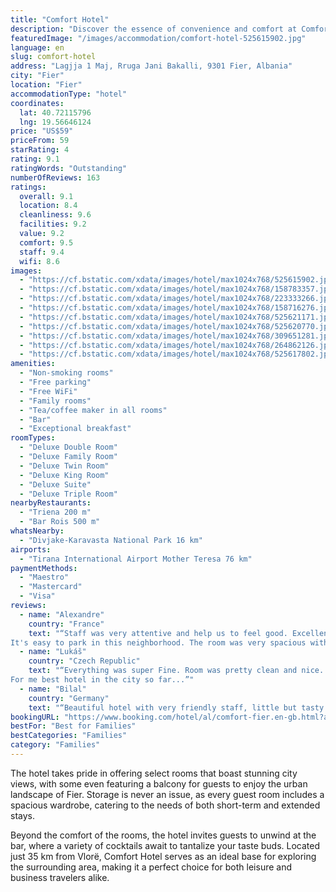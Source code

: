```yaml
---
title: "Comfort Hotel"
description: "Discover the essence of convenience and comfort at Comfort Hotel, a prime choice for travelers seeking a seamless stay in Fier."
featuredImage: "/images/accommodation/comfort-hotel-525615902.jpg"
language: en
slug: comfort-hotel
address: "Lagjja 1 Maj, Rruga Jani Bakalli, 9301 Fier, Albania"
city: "Fier"
location: "Fier"
accommodationType: "hotel"
coordinates:
  lat: 40.72115796
  lng: 19.56646124
price: "US$59"
priceFrom: 59
starRating: 4
rating: 9.1
ratingWords: "Outstanding"
numberOfReviews: 163
ratings:
  overall: 9.1
  location: 8.4
  cleanliness: 9.6
  facilities: 9.2
  value: 9.2
  comfort: 9.5
  staff: 9.4
  wifi: 8.6
images:
  - "https://cf.bstatic.com/xdata/images/hotel/max1024x768/525615902.jpg?k=dc412ab3fe67b46eac7ac8c9fc76cea0a916d4d7d17b2d8836206beebc67c449&o=&hp=1"
  - "https://cf.bstatic.com/xdata/images/hotel/max1024x768/158783357.jpg?k=959b81888d99d6282d9e8cd214133d7cb367aa65f3ec7aed13b8863a02848d55&o=&hp=1"
  - "https://cf.bstatic.com/xdata/images/hotel/max1024x768/223333266.jpg?k=b61b7b4a927d8ed96dd050d158a9bfa1a6d471e0f6d5c1f3fd90a73ec86ae1e0&o=&hp=1"
  - "https://cf.bstatic.com/xdata/images/hotel/max1024x768/158716276.jpg?k=f6c889837596b47c2d8ddc19fe25d14d56f3e0e2ad77a99fd0f8f34a7adce50e&o=&hp=1"
  - "https://cf.bstatic.com/xdata/images/hotel/max1024x768/525621171.jpg?k=4f9f15bdd0a3108d05508f8a28cfd5d065bd19dc53e31d5c05711c31d329ed8e&o=&hp=1"
  - "https://cf.bstatic.com/xdata/images/hotel/max1024x768/525620770.jpg?k=4e22b8bcfabe27e181e87f1fd38ecc52268c00bdcdde3f7f6fe35f6ef13398c1&o=&hp=1"
  - "https://cf.bstatic.com/xdata/images/hotel/max1024x768/309651281.jpg?k=b1611ac6220773c8c96ce55f981e9f6f9056e9e2b3ae97934a2a5ba21726f443&o=&hp=1"
  - "https://cf.bstatic.com/xdata/images/hotel/max1024x768/264862126.jpg?k=819e5081575b8928efad0f7e7433c091f918368297a421c9cc540407f76e8931&o=&hp=1"
  - "https://cf.bstatic.com/xdata/images/hotel/max1024x768/525617802.jpg?k=1bf593150a3095064ca4d43ceaf2708545a53d77e5fcde27675692be565d3833&o=&hp=1"
amenities:
  - "Non-smoking rooms"
  - "Free parking"
  - "Free WiFi"
  - "Family rooms"
  - "Tea/coffee maker in all rooms"
  - "Bar"
  - "Exceptional breakfast"
roomTypes:
  - "Deluxe Double Room"
  - "Deluxe Family Room"
  - "Deluxe Twin Room"
  - "Deluxe King Room"
  - "Deluxe Suite"
  - "Deluxe Triple Room"
nearbyRestaurants:
  - "Triena 200 m"
  - "Bar Rois 500 m"
whatsNearby:
  - "Divjake-Karavasta National Park 16 km"
airports:
  - "Tirana International Airport Mother Teresa 76 km"
paymentMethods:
  - "Maestro"
  - "Mastercard"
  - "Visa"
reviews:
  - name: "Alexandre"
    country: "France"
    text: "“Staff was very attentive and help us to feel good. Excellente bedding. Nice breakfast.
It's easy to park in this neighborhood. The room was very spacious with king size bed and a bunk bed for children.”"
  - name: "Lukáš"
    country: "Czech Republic"
    text: "“Everything was super Fine. Room was pretty clean and nice. Imagine that for this Standart you have to pay 3-4 times more in Europe.
For me best hotel in the city so far...”"
  - name: "Bilal"
    country: "Germany"
    text: "“Beautiful hotel with very friendly staff, little but tasty breakfast and nice, spacious rooms. We booked the room with a large bathtub, it was all very clean and comfortable. The prices are more than justified.”"
bookingURL: "https://www.booking.com/hotel/al/comfort-fier.en-gb.html?aid=8035640"
bestFor: "Best for Families"
bestCategories: "Families"
category: "Families"
---
```


The hotel takes pride in offering select rooms that boast stunning city views, with some even featuring a balcony for guests to enjoy the urban landscape of Fier. Storage is never an issue, as every guest room includes a spacious wardrobe, catering to the needs of both short-term and extended stays.

Beyond the comfort of the rooms, the hotel invites guests to unwind at the bar, where a variety of cocktails await to tantalize your taste buds. Located just 35 km from Vlorë, Comfort Hotel serves as an ideal base for exploring the surrounding area, making it a perfect choice for both leisure and business travelers alike.